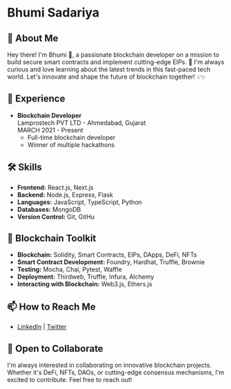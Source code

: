 # Bhumi Sadariya

## 👋 About Me
Hey there! I'm Bhumi 🌟, a passionate blockchain developer on a mission to build secure smart contracts and implement cutting-edge EIPs. 🚀 I'm always curious and love learning about the latest trends in this fast-paced tech world. Let's innovate and shape the future of blockchain together! 💡✨

## 💼 Experience
- **Blockchain Developer**  
  Lamprostech PVT LTD - Ahmedabad, Gujarat  
  MARCH 2021 - Present  
  - Full-time blockchain developer
  - Winner of multiple hackathons

## 🛠️ Skills
- **Frontend:** React.js, Next.js
- **Backend:** Node.js, Express, Flask
- **Languages:** JavaScript, TypeScript, Python
- **Databases:** MongoDB
- **Version Control:** Git, GitHu

## 💼 Blockchain Toolkit
- **Blockchain:** Solidity, Smart Contracts, EIPs, DApps, DeFi, NFTs
- **Smart Contract Development:** Foundry, Hardhat, Truffle, Brownie
- **Testing:** Mocha, Chai, Pytest, Waffle
- **Deployment:** Thirdweb, Truffle, Infura, Alchemy
- **Interacting with Blockchain:** Web3.js, Ethers.js

## 📫 How to Reach Me
- [LinkedIn](https://www.linkedin.com/in/bhumi-sadariya-52588a189/) | [Twitter](https://x.com/BhumiSadariya)

## 🤝 Open to Collaborate
I'm always interested in collaborating on innovative blockchain projects. Whether it's DeFi, NFTs, DAOs, or cutting-edge consensus mechanisms, I'm excited to contribute. Feel free to reach out!
